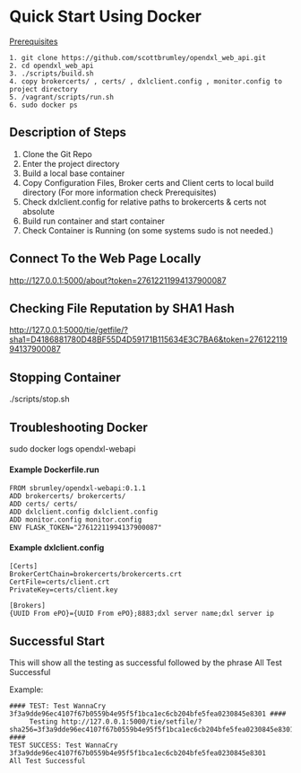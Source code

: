 # Quick Start Using Docker

[Prerequisites](Prerequisites.md)



``` 
1. git clone https://github.com/scottbrumley/opendxl_web_api.git
2. cd opendxl_web_api
3. ./scripts/build.sh
4. copy brokercerts/ , certs/ , dxlclient.config , monitor.config to project directory
5. /vagrant/scripts/run.sh
6. sudo docker ps
```

## Description of Steps
1. Clone the Git Repo
2. Enter the project directory 
3. Build a local base container
4. Copy Configuration Files, Broker certs and Client certs to local build directory (For more information check Prerequisites)
5. Check dxlclient.config for relative paths to brokercerts & certs not absolute
6. Build run container and start container 
7. Check Container is Running (on some systems sudo is not needed.)

## Connect To the Web Page Locally
http://127.0.0.1:5000/about?token=27612211994137900087

## Checking File Reputation by SHA1 Hash
http://127.0.0.1:5000/tie/getfile/?sha1=D4186881780D48BF55D4D59171B115634E3C7BA6&token=27612211994137900087

## Stopping Container
./scripts/stop.sh

## Troubleshooting Docker
sudo docker logs opendxl-webapi

#### Example Dockerfile.run
```
FROM sbrumley/opendxl-webapi:0.1.1
ADD brokercerts/ brokercerts/
ADD certs/ certs/
ADD dxlclient.config dxlclient.config
ADD monitor.config monitor.config
ENV FLASK_TOKEN="27612211994137900087"
```

#### Example dxlclient.config
```
[Certs]
BrokerCertChain=brokercerts/brokercerts.crt
CertFile=certs/client.crt
PrivateKey=certs/client.key

[Brokers]
{UUID From ePO}={UUID From ePO};8883;dxl server name;dxl server ip
```

## Successful Start
This will show all the testing as successful followed by the phrase All Test Successful

Example:
``` 
#### TEST: Test WannaCry 3f3a9dde96ec4107f67b0559b4e95f5f1bca1ec6cb204bfe5fea0230845e8301 ####
     Testing http://127.0.0.1:5000/tie/setfile/?sha256=3f3a9dde96ec4107f67b0559b4e95f5f1bca1ec6cb204bfe5fea0230845e8301&token=27612211994137900087 ####
TEST SUCCESS: Test WannaCry 3f3a9dde96ec4107f67b0559b4e95f5f1bca1ec6cb204bfe5fea0230845e8301
All Test Successful
```

